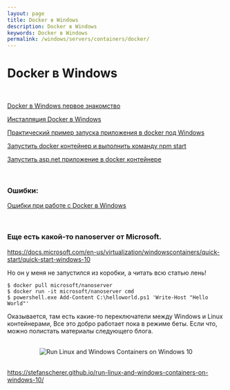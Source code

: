 ```yaml
---
layout: page
title: Docker в Windows
description: Docker в Windows
keywords: Docker в Windows
permalink: /windows/servers/containers/docker/
---
```


# Docker в Windows

<br/>

[Docker в Windows первое знакомство](/windows/servers/containers/docker/first-look/)

[Инсталляция Docker в Windows](/windows/servers/containers/docker/installation/)

[Практический пример запуска приложения в docker под Windows](/windows/servers/containers/docker/run-container/)

[Запустить docker контейнер и выполнить команду npm start](/windows/servers/containers/docker/run-container-v2/)

[Запустить asp.net приложение в docker контейнере](/windows/servers/containers/docker/run-asp-net-app-in-docker/)

<br/>

### Ошибки:

[Ошибки при работе с Docker в Windows](/windows/servers/containers/docker/errors/)

<br/>

### Еще есть какой-то nanoserver от Microsoft.

https://docs.microsoft.com/en-us/virtualization/windowscontainers/quick-start/quick-start-windows-10

Но он у меня не запустился из коробки, а читать всю статью лень!

    $ docker pull microsoft/nanoserver
    $ docker run -it microsoft/nanoserver cmd
    $ powershell.exe Add-Content C:\helloworld.ps1 'Write-Host "Hello World"'

Оказывается, там есть какие-то переключатели между Windows и Linux контейнерами, Все это добро работает пока в режиме беты. Если что, можно полистать материалы следующего блога.

<br/>

<div align="center">
	<img src="//stefanscherer.github.io/content/images/2016/09/docker-for-windows-switch.gif" alt="Run Linux and Windows Containers on Windows 10" border="0" />
</div>

<br/>

https://stefanscherer.github.io/run-linux-and-windows-containers-on-windows-10/
